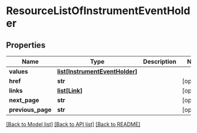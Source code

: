 # ResourceListOfInstrumentEventHolder


## Properties
Name | Type | Description | Notes
------------ | ------------- | ------------- | -------------
**values** | [**list[InstrumentEventHolder]**](InstrumentEventHolder.md) |  | 
**href** | **str** |  | [optional] 
**links** | [**list[Link]**](Link.md) |  | [optional] 
**next_page** | **str** |  | [optional] 
**previous_page** | **str** |  | [optional] 

[[Back to Model list]](../README.md#documentation-for-models) [[Back to API list]](../README.md#documentation-for-api-endpoints) [[Back to README]](../README.md)


